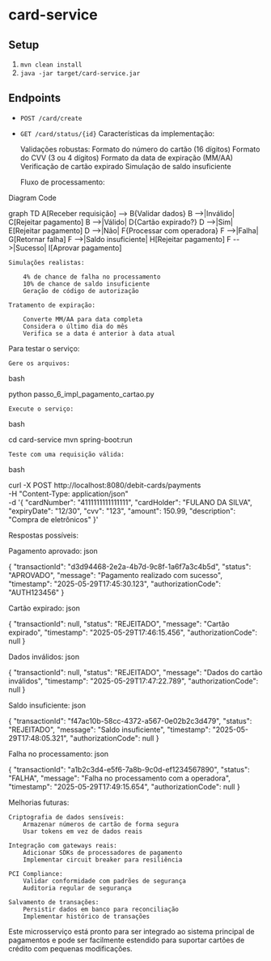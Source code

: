 # card-service

## Setup
1. `mvn clean install`
2. `java -jar target/card-service.jar`

## Endpoints
- `POST /card/create`
- `GET /card/status/{id}`
Características da implementação:

    Validações robustas:
        Formato do número do cartão (16 dígitos)
        Formato do CVV (3 ou 4 dígitos)
        Formato da data de expiração (MM/AA)
        Verificação de cartão expirado
        Simulação de saldo insuficiente

    Fluxo de processamento:

Diagram
Code

graph TD
    A[Receber requisição] --> B{Validar dados}
    B -->|Inválido| C[Rejeitar pagamento]
    B -->|Válido| D{Cartão expirado?}
    D -->|Sim| E[Rejeitar pagamento]
    D -->|Não| F{Processar com operadora}
    F -->|Falha| G[Retornar falha]
    F -->|Saldo insuficiente| H[Rejeitar pagamento]
    F -->|Sucesso| I[Aprovar pagamento]

    Simulações realistas:

        4% de chance de falha no processamento
        10% de chance de saldo insuficiente
        Geração de código de autorização

    Tratamento de expiração:

        Converte MM/AA para data completa
        Considera o último dia do mês
        Verifica se a data é anterior à data atual

Para testar o serviço:

    Gere os arquivos:

bash

python passo_6_impl_pagamento_cartao.py

    Execute o serviço:

bash

cd card-service
mvn spring-boot:run

    Teste com uma requisição válida:

bash

curl -X POST http://localhost:8080/debit-cards/payments \
     -H "Content-Type: application/json" \
     -d '{
          "cardNumber": "4111111111111111",
          "cardHolder": "FULANO DA SILVA",
          "expiryDate": "12/30",
          "cvv": "123",
          "amount": 150.99,
          "description": "Compra de eletrônicos"
     }'

Respostas possíveis:

Pagamento aprovado:
json

{
  "transactionId": "d3d94468-2e2a-4b7d-9c8f-1a6f7a3c4b5d",
  "status": "APROVADO",
  "message": "Pagamento realizado com sucesso",
  "timestamp": "2025-05-29T17:45:30.123",
  "authorizationCode": "AUTH123456"
}

Cartão expirado:
json

{
  "transactionId": null,
  "status": "REJEITADO",
  "message": "Cartão expirado",
  "timestamp": "2025-05-29T17:46:15.456",
  "authorizationCode": null
}

Dados inválidos:
json

{
  "transactionId": null,
  "status": "REJEITADO",
  "message": "Dados do cartão inválidos",
  "timestamp": "2025-05-29T17:47:22.789",
  "authorizationCode": null
}

Saldo insuficiente:
json

{
  "transactionId": "f47ac10b-58cc-4372-a567-0e02b2c3d479",
  "status": "REJEITADO",
  "message": "Saldo insuficiente",
  "timestamp": "2025-05-29T17:48:05.321",
  "authorizationCode": null
}

Falha no processamento:
json

{
  "transactionId": "a1b2c3d4-e5f6-7a8b-9c0d-ef1234567890",
  "status": "FALHA",
  "message": "Falha no processamento com a operadora",
  "timestamp": "2025-05-29T17:49:15.654",
  "authorizationCode": null
}

Melhorias futuras:

    Criptografia de dados sensíveis:
        Armazenar números de cartão de forma segura
        Usar tokens em vez de dados reais

    Integração com gateways reais:
        Adicionar SDKs de processadores de pagamento
        Implementar circuit breaker para resiliência

    PCI Compliance:
        Validar conformidade com padrões de segurança
        Auditoria regular de segurança

    Salvamento de transações:
        Persistir dados em banco para reconciliação
        Implementar histórico de transações

Este microsserviço está pronto para ser integrado ao sistema principal 
de pagamentos e pode ser facilmente estendido para suportar cartões 
de crédito com pequenas modificações.
